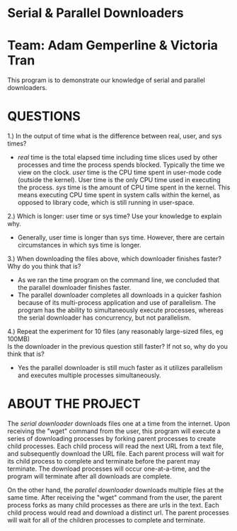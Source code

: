 # Serial & Parallel Downloaders
# Team: Adam Gemperline & Victoria Tran

This program is to demonstrate our knowledge of serial and parallel downloaders. 

# QUESTIONS
1.) In the output of time what is the difference between real, user, and sys times?
 - *real* time is the total elapsed time including time slices used by other processes and time the process spends blocked.
       Typically the time we view on the clock.
   *user* time is the CPU time spent in user-mode code (outside the kernel). User time is the only CPU time used in executing the process. 
   *sys* time is the amount of CPU time spent in the kernel. This means executing CPU time spent in system calls within the kernel, as   
      opposed to library code, which is still running in user-space.

2.) Which is longer: user time or sys time? Use your knowledge to explain why.
 - Generally, user time is longer than sys time. However, there are certain circumstances in which sys time is longer. 
 
3.) When downloading the files above, which downloader finishes faster? Why do you think that is?
 - As we ran the time program on the command line, we concluded that the parallel downloader finishes faster.  
 - The parallel downloader completes all downloads in a quicker fashion because of its multi-process application and use of parallelism. The program has the ability to simultaneously execute processes, whereas the serial downloader has concurrency, but not parallelism.


4.) Repeat the experiment for 10 files (any reasonably large-sized files, eg 100MB)  
 Is the downloader in the previous question still faster? If not so, why do you think  that is?
 - Yes the parallel downloader is still much faster as it utilizes parallelism and executes multiple processes simultaneously.

# ABOUT THE PROJECT
The *serial downloader* downloads files one at a time from the internet.
Upon receiving the "wget" command from the user, this program will execute a series of downloading processes by forking parent processes to create child processes. 
Each child process will read the next URL from a text file, and subsequently download the URL file.
Each parent process will wait for its child process to complete and terminate before the parent may terminate. 
The download processes will occur one-at-a-time, and the program will terminate after all downloads are complete.

On the other hand, the *parallel downloader* downloads multiple files at the same time.
After receiving the "wget" command from the user, the parent process forks as many child processes as there are urls in the text. 
Each child process would read and download a distinct url. 
The parent processes will wait for all of the children processes to complete and terminate.

